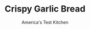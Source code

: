 ---
layout: ../../layouts/MarkdownPostLayout.astro
title: Crispy Garlic Bread
author: America's Test Kitchen
pubDate: 2023-03-15
description: "A few small tricks separate adequate from awesome."
image_url: https://res.cloudinary.com/hksqkdlah/image/upload/ar_1:1,c_fill,dpr_2.0,f_auto,fl_lossy.progressive.strip_profile,g_faces:auto,q_auto:low,w_344/7773_sfs-garlic-bread-15-276676
tags: ["Side Dishes","Breads"]
calories: 1867
protein: 1
carbohydrates: 10
fats: 
fiber: 
ingredients: ["12 tablespoons, (1 1/2 sticks) unsalted butter, softened","4 cloves, garlic, grated (see note) or minced","1/4 teaspoon, sugar","1/4 teaspoon, salt","1/4 teaspoon, pepper","12 (1-inch) slices, Italian bread"]
serves: 12
time: "45 minutes"
instructions: ["MAKE PASTE Adjust oven rack to middle position, place rimmed baking sheet on rack, and heat oven to 425 degrees. Using fork, beat butter, garlic, sugar, salt, and pepper in small bowl until combined. Spread butter mixture evenly over both sides of bread.","TOAST BREAD Arrange buttered bread on heated baking sheet and bake until golden brown on first side, 8 to 10 minutes. Flip and bake until golden brown on second side, about 5 minutes. Serve.","FREEZER-READY GARLIC BREAD After spreading the bread with the butter mixture in step 1, freeze the slices on a large plate until firm, about 15 minutes. Transfer bread to zipper-lock freezer bag and freeze for up to 1 month. To serve, bake as directed, adding 2 to 5 minutes to cooking time."]
nutrition: ["29 mg Potassium","24 mg Phosphorus","20 mg Calcium","5 mg Magnesium","118 mg Sodium","12 g Fat","3 g Monounsaturated","30 mg Cholesterol","7 g Saturated","30 µg Folic acid","6 µg Folate (food)","1 µg Vitamin K","9 g Water","10 g Carbs","58 µg Folate equivalent (total)","1 g Protein","97 µg Vitamin A","155 kcal Energy","1867 calories"]
notes: "For the smoothest texture, grate the garlic cloves on a rasp-style grater."
---